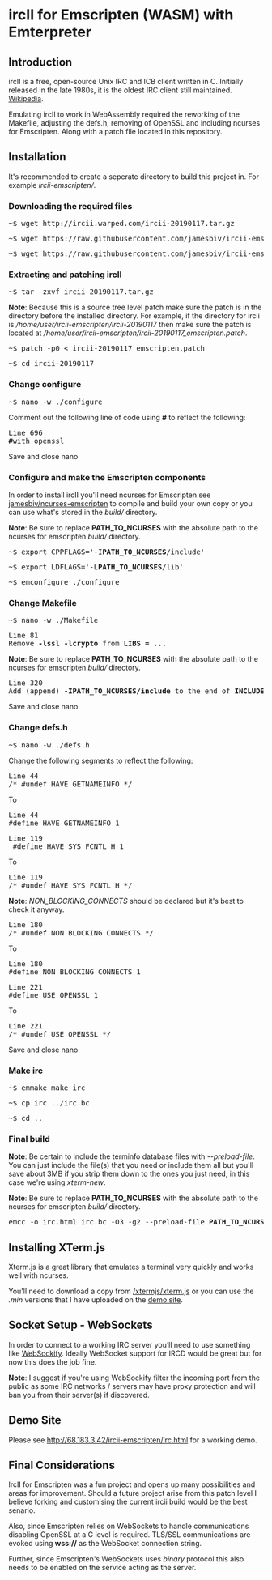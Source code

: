 <h1>ircII for Emscripten (WASM) with Emterpreter</h1>

<h2>Introduction</h2>

<p>ircII is a free, open-source Unix IRC and ICB client written in C. Initially released in the late 1980s, it is the oldest IRC client still maintained. <a href="https://en.wikipedia.org/wiki/IrcII" target="_blank">Wikipedia</a>.</p>

<p>Emulating ircII to work in WebAssembly required the reworking of the Makefile, adjusting the defs.h, removing of OpenSSL and including ncurses for Emscripten. Along with a patch file located in this repository.</p>

<h2>Installation</h2>

<p>It's recommended to create a seperate directory to build this project in. For example <em>ircii-emscripten/</em>.</p>

<h3>Downloading the required files</h3>

<pre>~$ wget http://ircii.warped.com/ircii-20190117.tar.gz</pre>

<pre>~$ wget https://raw.githubusercontent.com/jamesbiv/ircii-emscripten/master/ircii-20190117_emscripten.patch</pre>

<pre>~$ wget https://raw.githubusercontent.com/jamesbiv/ircii-emscripten/master/irc_shell.html</pre>

<h3>Extracting and patching ircII</h3>

<pre>~$ tar -zxvf ircii-20190117.tar.gz</pre>

<p><b>Note</b>: Because this is a source tree level patch make sure the patch is in the directory before the installed directory. For example, if the directory for ircii is <em>/home/user/ircii-emscripten/ircii-20190117</em> then make sure the patch is located at <em>/home/user/ircii-emscripten/ircii-20190117_emscripten.patch</em>.</p>

<pre>~$ patch -p0 < ircii-20190117_emscripten.patch</pre>

<pre>~$ cd ircii-20190117</pre>

<h3>Change configure</h3>

<pre>~$ nano -w ./configure</pre>

<p>Comment out the following line of code using <b>#</b> to reflect the following:</p>

<pre>Line 696
<b>#</b>with_openssl
</pre>

<p>Save and close nano</p>

<h3>Configure and make the Emscripten components</h3>

<p>In order to install ircII you'll need ncurses for Emscripten see <a href="https://github.com/jamesbiv/ncurses-emscripten" target="_blank">jamesbiv/ncurses-emscripten</a> to compile and build your own copy or you can use what's stored in the <em>build/</em> directory.</p>

<p><b>Note</b>: Be sure to replace <b>PATH_TO_NCURSES</b> with the absolute path to the ncurses for emscripten <em>build/</em> directory.</p>

<pre>~$ export CPPFLAGS='-I<b>PATH_TO_NCURSES</b>/include'</pre>

<pre>~$ export LDFLAGS='-L<b>PATH_TO_NCURSES</b>/lib'</pre>

<pre>~$ emconfigure ./configure</pre>

<h3>Change Makefile</h3>

<pre>~$ nano -w ./Makefile</pre>

<pre>Line 81
Remove <b>-lssl -lcrypto</b> from <b>LIBS = ... </b></pre>

<p><b>Note</b>: Be sure to replace <b>PATH_TO_NCURSES</b> with the absolute path to the ncurses for emscripten <em>build/</em> directory.</p>

<pre>Line 320
Add (append) <b>-IPATH_TO_NCURSES/include</b> to the end of <b>INCLUDES =  -I ...</b></pre>

<p>Save and close nano</p>

<h3>Change defs.h</h3>

<pre>~$ nano -w ./defs.h</pre>

<p>Change the following segments to reflect the following:</p>

<pre>Line 44
/* #undef HAVE_GETNAMEINFO */</pre>
<p>To</p>
<pre>Line 44
#define HAVE_GETNAMEINFO 1</pre>

<pre>Line 119
 #define HAVE_SYS_FCNTL_H 1</pre>
<p>To</p>
<pre>Line 119
/* #undef HAVE_SYS_FCNTL_H */</pre>

<p><b>Note</b>: <em>NON_BLOCKING_CONNECTS</em> should be declared but it's best to check it anyway.</p>
  
<pre>Line 180
/* #undef NON_BLOCKING_CONNECTS */</pre>
<p>To</p>
<pre>Line 180
#define NON_BLOCKING_CONNECTS 1</pre>

<pre>Line 221
#define USE_OPENSSL 1</pre>
<p>To</p>
<pre>Line 221
/* #undef USE_OPENSSL */</pre>

<p>Save and close nano<p>

<h3>Make irc</h3>

<pre>~$ emmake make irc</pre>

<pre>~$ cp irc ../irc.bc</pre>

<pre>~$ cd ..</pre>

<h3>Final build</h3>

<p><b>Note</b>: Be certain to include the terminfo database files with <em>--preload-file</em>. You can just include the file(s) that you need or include them all but you'll save about 3MB if you strip them down to the ones you just need, in this case we're using <em>xterm-new</em>.</p>

<p><b>Note</b>: Be sure to replace <b>PATH_TO_NCURSES</b> with the absolute path to the ncurses for emscripten <em>build/</em> directory.</p>

<pre>emcc -o irc.html irc.bc -O3 -g2 --preload-file <b>PATH_TO_NCURSES</b>/share/terminfo@/home/web_user/.terminfo -s WASM=1 -s FORCE_FILESYSTEM=1 --shell-file ./irc_shell.html -s EMTERPRETIFY=1 -s EMTERPRETIFY_ASYNC=1 -s EMTERPRETIFY_WHITELIST='["_main", "_irc_io"]' -s TOTAL_MEMORY=32Mb --no-heap-copy -s ASSERTIONS=1</pre>

<h2>Installing XTerm.js</h2>

<p>Xterm.js is a great library that emulates a terminal very quickly and works well with ncurses.</p>

<p>You'll need to download a copy from <a href="https://github.com/xtermjs/xterm.js" target="_blank">/xtermjs/xterm.js</a> or you can use the <em>.min</em> versions that I have uploaded on the <a href="http://68.183.3.42/ircii-emscripten/irc.html" target="_blank">demo site</a>.</p>

<h2>Socket Setup - WebSockets</h2>

<p>In order to connect to a working IRC server you’ll need to use something like <a href="https://github.com/novnc/websockify" target="_blank">WebSockify</a>. Ideally WebSocket support for IRCD would be great but for now this does the job fine.</p>

<p><b>Note</b>: I suggest if you're using WebSockify filter the incoming port from the public as some IRC networks / servers may have proxy protection and will ban you from their server(s) if discovered.</p>

<h2>Demo Site</h2>

<p>Please see <a href="http://68.183.3.42/ircii-emscripten/irc.html" target="_blank">http://68.183.3.42/ircii-emscripten/irc.html</a> for a working demo.</p>

<h2>Final Considerations</h2>

<p>IrcII for Emscripten was a fun project and opens up many possibilities and areas for improvement. Should a future project arise from this patch level I believe forking and customising the current ircii build would be the best senario.</p>

<p>Also, since Emscripten relies on WebSockets to handle communications disabling OpenSSL at a C level is required. TLS/SSL communications are evoked using <b>wss://</b> as the WebSocket connection string.</p>

<p>Further, since Emscripten's WebSockets uses <em>binary</em> protocol this also needs to be enabled on the service acting as the server.</p>
